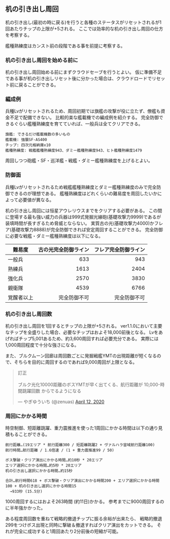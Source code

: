 ## 机の引き出し周回

机の引き出し(最初の時に戻る)を行うと各種のステータスがリセットされるが1回あたりチップの上限が+5される。
ここでは効率的な机の引き出し周回の仕方を考察する。

艦種熟練度はカンスト前の段階である事を前提に考察する。

### 机の引き出し周回を始める前に

机の引き出し周回始める前にまずクラウドセーブを行うとよい。
仮に準備不足である事が机の引き出しリセット後に分かった場合は、クラウドロードでリセット前に戻ることができる。

### 編成例

兵種Lvがリセットされるため、周回初期では旗艦の攻撃が役に立たず、僚艦も資金不足で配備できない。
比較的楽な艦載機での編成例を紹介する。
完全防御できるぐらい艦種熟練度を育てていれば、一般兵は全てクリアできる。

```
旗艦: できるだけ艦載機数の多いもの
艦載機: 強襲SF-AS400
チップ: 四次元格納庫x10
艦種熟練度: 戦艦艦種熟練度943、ダミー艦種熟練度943、ヒト艦種熟練度1479
```

周回しつつ砲艦・SF・巡洋艦・戦艦・ダミー艦種熟練度を上げるとよい。

### 防御面

兵種Lvがリセットされるため戦艦艦種熟練度とダミー艦種熟練度のみで完全防御できるのが理想である。
艦種熟練度はどれくらいの難易度を周回したいかによって必要値が異なる。

机の引き出し周回には恒星アウレリウスまでをクリアする必要がある。
この間に登場する最も強い威力の兵器は999式発掘光線砲(基礎攻撃力9999)であるが装填時間が長すぎるため脅威とならない。
実質古の光(基礎攻撃力4000)かフレア(基礎攻撃力8888)が完全防御できれば安定周回することができる。
完全防御に必要な戦艦・ダミー艦種熟練度は以下になる。

| 難易度     | 古の光完全防御ライン | フレア完全防御ライン |
|------------|---------------------:|---------------------:|
| 一般兵     |                  633 |                  943 |
| 熟練兵     |                 1613 |                 2404 |
| 強化兵     |                 2570 |                 3830 |
| 親衛隊     |                 4539 |                 6766 |
| 覚醒者以上 |         完全防御不可 |         完全防御不可 |

### 机の引き出し周回数

机の引き出し周回を1回するとチップの上限が+5される。
ver1.1.0において主要なチップを全盛りした場合、必要なチップはおよそ18,000前後となる。
Lvをあげればチップ5,001あるため、約3,600周回すれば必要充分である。
実際には1,000周回程度で十分な強さになる。

また、ブルクムーン回廊は周回数ごとに発掘戦艦YMTの出現距離が短くなるので、そちらを目的に周回するのであれば9,000周回が上限となる。

<blockquote class="twitter-tweet"><p lang="ja" dir="ltr">訂正<br><br>ブルク光化10000距離のボスYMTが早く出てくる、航行距離が 10,000-時間跳躍回数 からでるようになる</p>&mdash; やぎゆういち (@zenuas) <a href="https://twitter.com/zenuas/status/1249247239400083457?ref_src=twsrc%5Etfw">April 12, 2020</a></blockquote> <script async src="https://platform.twitter.com/widgets.js" charset="utf-8"></script>

### 周回にかかる時間

時空制御、短距離跳躍、重力震推進を使った1周回にかかる時間は以下の通り見積もることができる。

```
航行距離…(19エリア * 航行距離300 / 短距離跳躍2 + ヴァルハラ宙域航行距離100)
航行時間…航行距離 / 1.6倍速 / (1 + 重力震推進99 / 50)

ボス撃破・クリア演出にかかる時間…約10秒 * 20エリア
エリア選択にかかる時間…約5秒 * 20エリア
机の引き出し選択にかかる時間…約15秒

合計…航行時間618 + ボス撃破・クリア演出にかかる時間200 + エリア選択にかかる時間100 + 机の引き出し選択にかかる時間15
  →933秒 (15.5分)
```

1000周回するにはおよそ263時間 (約11日)かかる。
参考までに9000周回するのに半年強かかった。

ある程度周回数を重ねて戦略的撤退チップに振る余裕が出来たら、
戦略的撤退299をつけボス出現と同時に撃破＆撤退すればクリア演出をカットできる。
それが完全に成功すると1周回あたり2分前後の短縮が可能。
